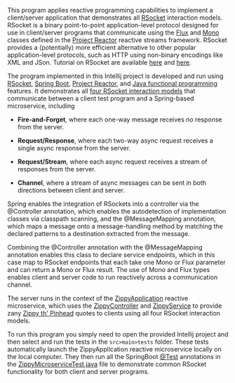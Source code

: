 This program applies reactive programming capabilities to implement a
client/server application that demonstrates all
[RSocket](https://rsocket.io) interaction models.  RSocket is a binary
point-to-point application-level protocol designed for use in
client/server programs that communicate using the
[Flux](https://projectreactor.io/docs/core/release/api/reactor/core/publisher/Flux.html)
and
[Mono](https://projectreactor.io/docs/core/release/api/reactor/core/publisher/Mono.html)
classes defined in the [Project Reactor](https://projectreactor.io/)
reactive streams framework.  RSocket provides a (potentially) more
efficient alternative to other popular application-level protocols,
such as HTTP using non-binary encodings like XML and JSon.  Tutorial
on RSocket are available [here](https://www.baeldung.com/rsocket) and
[here](https://spring.io/blog/2020/03/02/getting-started-with-rsocket-spring-boot-server).

The program implemented in this Intellij project is developed and run
using [RSocket](https://rsocket.io), [Spring
Boot](https://spring.io/projects/spring-boot), [Project
Reactor](https://projectreactor.io), and [Java functional
programming](http://www.dre.vanderbilt.edu/~schmidt/cs253/) features.
It demonstrates all [four RSocket interaction
models](https://docs.spring.io/spring-framework/docs/current/reference/pdf/rsocket.pdf)
that communicate between a client test program and a Spring-based
microservice, including

* **Fire-and-Forget**, where each one-way message receives no response
  from the server.

* **Request/Response**, where each two-way async request receives a single
  async response from the server.

* **Request/Stream**, where each async request receives a stream of
  responses from the server.

* **Channel**, where a stream of async messages can be sent in both
  directions between client and server.

Spring enables the integration of RSockets into a controller via the
@Controller annotation, which enables the autodetection of
implementation classes via classpath scanning, and the @MessageMapping
annotation, which maps a message onto a message-handling method by
matching the declared patterns to a destination extracted from the
message.

Combining the @Controller annotation with the @MessageMapping
annotation enables this class to declare service endpoints, which in
this case map to RSocket endpoints that each take one Mono or Flux
parameter and can return a Mono or Flux result.  The use of Mono and
Flux types enables client and server code to run reactively across a
communication channel.

The server runs in the context of the
[ZippyApplication](src/main/java/quotes/main/ZippyApplication.java)
reactive microservice, which uses the
[ZippyController](src/main/java/quotes/controller/ZippyController.java)
and [ZippyService](src/main/java/quotes/service/ZippyService.java)
to provide zany [Zippy th'
Pinhead](https://en.wikipedia.org/wiki/Zippy_the_Pinhead) quotes to
clients using all four RSocket interaction models.

To run this program you simply need to open the provided Intellij
project and then select and run the tests in the `src>main>tests`
folder. These tests automatically launch the ZippyApplication reactive
microservice locally on the local computer. They then run all the
SpringBoot [@Test](https://www.baeldung.com/spring-boot-testing)
annotations in the
[ZippyMicroserviceTest.java](src/test/java/quotes/server/ZippyMicroserviceTest.java)
file to demonstrate common RSocket functionality for both client and
server programs.

